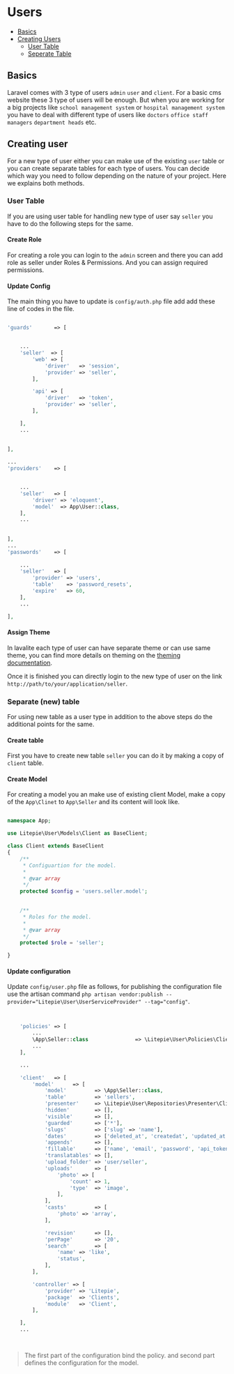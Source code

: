 # Users

- [Basics](#basics)
- [Creating Users](#creating-users)
	- [User Table](#user-table)
	- [Seperate Table](#seperate-table)


<a name="basics"></a>
## Basics

Laravel comes with 3 type of users `admin` `user` and `client`. For a basic cms website these 3 type of users will be enough. But when you are working for a big projects like `school management system` or `hospital management system` you have to deal with different type of users like `doctors` `office staff` `managers` `department heads` etc. 

<a name="creating-users"></a>

## Creating user

For a new type of user either you can make use of the existing `user` table or you can create separate tables for each type of users. You can decide which way you need to follow depending on the nature of your project. Here we explains both methods.

<a name="user-table"></a>
### User Table
If you are using user table for handling new type of user say `seller` you have to do the following steps for the same.

#### Create Role
For creating a role you can login to the `admin` screen and there you can add role as seller under Roles &amp; Permissions. And you can assign required permissions.


#### Update Config

The main thing you have to update is `config/auth.php` file add add these line of codes in the file.


```php

'guards'       => [


	...
    'seller'  => [
        'web' => [
            'driver'   => 'session',
            'provider' => 'seller',
        ],

        'api' => [
            'driver'   => 'token',
            'provider' => 'seller',
        ],

    ],
    ...
    
    
],

...
'providers'    => [


	...
    'seller'   => [
        'driver' => 'eloquent',
        'model'  => App\User::class,
    ],
	...
    
    
],
...
'passwords'    => [
    
    ...
    'seller'   => [
        'provider' => 'users',
        'table'    => 'password_resets',
        'expire'   => 60,
    ],
    ...

],

```

#### Assign Theme
In lavalite each type of user can have separate theme or can use same theme, you can find more details on theming on the [theming documentation](theming).

Once it is finished you can directly login to the new type of user on the link `http://path/to/your/application/seller`.
<a name="separate-table"></a>
### Separate (new) table
For using new table as a user type in addition to the above steps do the additional points for the same.

#### Create table
First you have to create new table `seller` you can do it by making a copy of `client` table.

#### Create Model
For creating a model you an make use of existing client Model, make a copy of the  `App\Clinet` to `App\Seller` and its content will look like. 

```php

namespace App;

use Litepie\User\Models\Client as BaseClient;

class Client extends BaseClient
{
    /**
     * Configuartion for the model.
     *
     * @var array
     */
    protected $config = 'users.seller.model';
    

    /**
     * Roles for the model.
     *
     * @var array
     */
    protected $role = 'seller';

}
```

#### Update configuration
Update `config/user.php` file as follows, for publishing the configuration file use the artisan command `php artisan vendor:publish --provider="Litepie\User\UserServiceProvider" --tag="config"`.

```php


    'policies' => [
		...
        \App\Seller::class               => \Litepie\User\Policies\ClientPolicy::class
        ...
    ],

	...

    'client'   => [
        'model'      => [
            'model'         => \App\Seller::class,
            'table'         => 'sellers',
            'presenter'     => \Litepie\User\Repositories\Presenter\ClientPresenter::class,
            'hidden'        => [],
            'visible'       => [],
            'guarded'       => ['*'],
            'slugs'         => ['slug' => 'name'],
            'dates'         => ['deleted_at', 'createdat', 'updated_at'],
            'appends'       => [],
            'fillable'      => ['name', 'email', 'password', 'api_token', 'remember_token', 'sex', 'dob', 'mobile', 'phone', 'address', 'street', 'city', 'district', 'state', 'country', 'photo', 'web', 'status', 'upload_folder', 'deleted_at', 'created_at', 'updated_at'],
            'translatables' => [],
            'upload_folder' => 'user/seller',
            'uploads'       => [
                'photo' => [
                    'count' => 1,
                    'type'  => 'image',
                ],
            ],
            'casts'         => [
                'photo' => 'array',
            ],

            'revision'      => [],
            'perPage'       => '20',
            'search'        => [
                'name' => 'like',
                'status',
            ],
        ],

        'controller' => [
            'provider' => 'Litepie',
            'package'  => 'Clients',
            'module'   => 'Client',
        ],

    ],
    ...

    
```


> The first part of the configuration bind the policy. and second part defines the configuration for the model.
